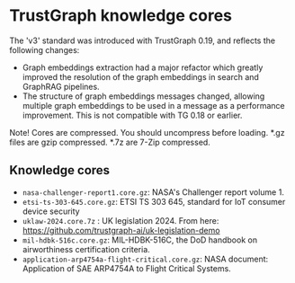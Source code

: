 
# TrustGraph knowledge cores

The 'v3' standard was introduced with TrustGraph 0.19, and reflects the
following changes:

- Graph embeddings extraction had a major refactor which greatly improved
  the resolution of the graph embeddings in search and GraphRAG pipelines.
- The structure of graph embeddings messages changed, allowing multiple
  graph embeddings to be used in a message as a performance improvement.
  This is not compatible with TG 0.18 or earlier.
  
Note!  Cores are compressed.  You should uncompress before
loading.  *.gz files are gzip compressed.  *.7z are 7-Zip compressed.
  
## Knowledge cores

- `nasa-challenger-report1.core.gz`: NASA's Challenger report volume 1.
- `etsi-ts-303-645.core.gz`: ETSI TS 303 645, standard for IoT consumer
  device security
- `uklaw-2024.core.7z` : UK legislation 2024.  From here:
  https://github.com/trustgraph-ai/uk-legislation-demo
- `mil-hdbk-516c.core.gz`: MIL-HDBK-516C, the DoD handbook on
  airworthiness certification criteria.
- `application-arp4754a-flight-critical.core.gz`: NASA document:
  Application of SAE ARP4754A to Flight Critical Systems.
